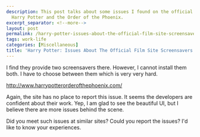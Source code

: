 ```yaml
---
description: This post talks about some issues I found on the official film site of
  Harry Potter and the Order of the Phoenix.
excerpt_separator: <!--more-->
layout: post
permalink: /harry-potter-issues-about-the-official-film-site-screensavers-5ce7b367c5dc
tags: work-life
categories: [Miscellaneous]
title: 'Harry Potter: Issues About The Official Film Site Screensavers'
---
```

I find they provide two screensavers there. However, I cannot install them both. I have to choose between them which is very very hard.

http://www.harrypotterorderofthephoenix.com/

Again, the site has no place to report this issue. It seems the developers are confident about their work. Yep, I am glad to see the beautiful UI, but I believe there are more issues behind the scene.

Did you meet such issues at similar sites? Could you report the issues? I'd like to know your experiences.
<!--more-->
